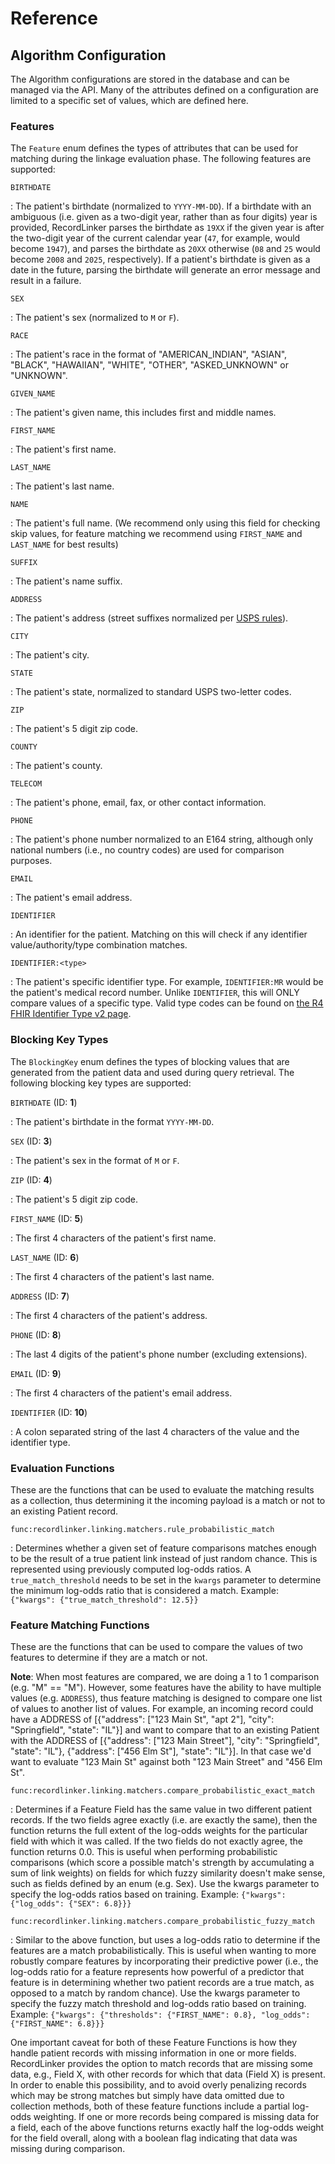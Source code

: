 # Reference

## Algorithm Configuration

The Algorithm configurations are stored in the database and can be managed via the API.
Many of the attributes defined on a configuration are limited to a specific set of values,
which are defined here.

### Features

The `Feature` enum defines the types of attributes that can be used for matching during the
linkage evaluation phase. The following features are supported:

`BIRTHDATE`

:   The patient's birthdate (normalized to `YYYY-MM-DD`). If a birthdate with an ambiguous (i.e. 
given as a two-digit year, rather than as four digits) year is provided, RecordLinker parses the 
birthdate as `19XX` if the given year is after the two-digit year of the current calendar year 
(`47`, for example, would become `1947`), and parses the birthdate as `20XX` otherwise (`08` and
`25` would become `2008` and `2025`, respectively). If a patient's birthdate is given as a date 
in the future, parsing the birthdate will generate an error message and result in a failure.

`SEX`

:   The patient's sex (normalized to `M` or `F`).

`RACE`

:   The patient's race in the format of "AMERICAN_INDIAN", "ASIAN", "BLACK", "HAWAIIAN", "WHITE", "OTHER", "ASKED_UNKNOWN" or "UNKNOWN".

`GIVEN_NAME`

:   The patient's given name, this includes first and middle names.

`FIRST_NAME`

:   The patient's first name.

`LAST_NAME`

:   The patient's last name.

`NAME`

:   The patient's full name. (We recommend only using this field for checking skip values, for feature matching we recommend using `FIRST_NAME` and `LAST_NAME` for best results)

`SUFFIX`

:   The patient's name suffix.

`ADDRESS`

:   The patient's address (street suffixes normalized per [USPS rules](https://pe.usps.com/text/pub28/28apc_002.htm)).

`CITY`

:   The patient's city.

`STATE`

:   The patient's state, normalized to standard USPS two-letter codes.

`ZIP`

:   The patient's 5 digit zip code.

`COUNTY`

:   The patient's county.

`TELECOM`

:   The patient's phone, email, fax, or other contact information.

`PHONE`

:   The patient's phone number normalized to an E164 string, although only national numbers (i.e., no country codes) are used for comparison purposes.

`EMAIL`

:   The patient's email address.

`IDENTIFIER`

:   An identifier for the patient.  Matching on this will check if any identifier value/authority/type combination matches.

`IDENTIFIER:<type>`

:   The patient's specific identifier type. For example, `IDENTIFIER:MR` would be the patient's medical record number.  Unlike `IDENTIFIER`, this will ONLY compare values of a specific type.  Valid type codes can be found on [the R4 FHIR Identifier Type v2 page](http://hl7.org/fhir/R4/v2/0203/index.html).


### Blocking Key Types

The `BlockingKey` enum defines the types of blocking values that are generated from the 
patient data and used during query retrieval. The following blocking key types are supported:

`BIRTHDATE` (ID: **1**)

:   The patient's birthdate in the format `YYYY-MM-DD`.

`SEX` (ID: **3**)

:   The patient's sex in the format of `M` or `F`.

`ZIP` (ID: **4**)

:   The patient's  5 digit zip code.

`FIRST_NAME` (ID: **5**)

:   The first 4 characters of the patient's first name.

`LAST_NAME` (ID: **6**)

:   The first 4 characters of the patient's last name.

`ADDRESS` (ID: **7**)

:   The first 4 characters of the patient's address.

`PHONE` (ID: **8**)

:   The last 4 digits of the patient's phone number (excluding extensions).

`EMAIL` (ID: **9**)

:   The first 4 characters of the patient's email address.

`IDENTIFIER` (ID: **10**)

:  A colon separated string of the last 4 characters of the value and the identifier type.


### Evaluation Functions

These are the functions that can be used to evaluate the matching results as a collection, thus
determining it the incoming payload is a match or not to an existing Patient record.

`func:recordlinker.linking.matchers.rule_probabilistic_match`

:   Determines whether a given set of feature comparisons matches enough to be the
    result of a true patient link instead of just random chance. This is represented
    using previously computed log-odds ratios. A `true_match_threshold` needs to be set
    in the `kwargs` parameter to determine the minimum log-odds ratio that is considered
    a match. Example: `{"kwargs": {"true_match_threshold": 12.5}}`

### Feature Matching Functions

These are the functions that can be used to compare the values of two features to determine
if they are a match or not.

**Note**: When most features are compared, we are doing a 1 to 1 comparison (e.g. "M" == "M").
However, some features have the ability to have multiple values (e.g. `ADDRESS`), thus feature
matching is designed to compare one list of values to another list of values.  For example, an
incoming record could have a ADDRESS of
[{"address": ["123 Main St", "apt 2"], "city": "Springfield", "state": "IL"}] and want to compare
that to an existing Patient with the ADDRESS of
[{"address": ["123 Main Street"], "city": "Springfield", "state": "IL"}, {"address": ["456 Elm St"], "state": "IL"}].
In that case we'd want to evaluate "123 Main St" against both "123 Main Street" and "456 Elm St".

`func:recordlinker.linking.matchers.compare_probabilistic_exact_match`

:   Determines if a Feature Field has the same value in two different patient records. If the two fields agree
    exactly (i.e. are exactly the same), then the function returns the full extent of the log-odds weights for 
    the particular field with which it was called. If the two fields do not exactly agree, the function returns
    0.0. This is useful when performing probabilistic comparisons (which score a possible match's strength by
    accumulating a sum of link weights) on fields for which fuzzy similarity doesn't make sense, such as fields
    defined by an enum (e.g. Sex). Use the kwargs parameter to specify the log-odds ratios based on training.
    Example: `{"kwargs": {"log_odds": {"SEX": 6.8}}}`

`func:recordlinker.linking.matchers.compare_probabilistic_fuzzy_match`

:   Similar to the above function, but uses a log-odds ratio to determine if the features are a match 
    probabilistically. This is useful when wanting to more robustly compare features by incorporating
    their predictive power (i.e., the log-odds ratio for a feature represents how powerful of a predictor
    that feature is in determining whether two patient records are a true match, as opposed to a match
    by random chance). Use the kwargs parameter to specify the fuzzy match threshold and log-odds ratio
    based on training. Example: `{"kwargs": {"thresholds": {"FIRST_NAME": 0.8}, "log_odds": {"FIRST_NAME": 6.8}}}`

One important caveat for both of these Feature Functions is how they handle patient
records with missing information in one or more fields.  RecordLinker provides the option 
to match records that are missing some data, e.g., Field X, with other records for which that 
data (Field X) is present. In order to enable this possibility, and to avoid overly penalizing 
records which may be strong matches but simply have data omitted due to collection 
methods, both of these feature functions include a partial log-odds weighting. If one or more 
records being compared is missing data for a field, each of the above functions returns exactly 
half the log-odds weight for the field overall, along with a boolean flag indicating that data was 
missing during comparison.
